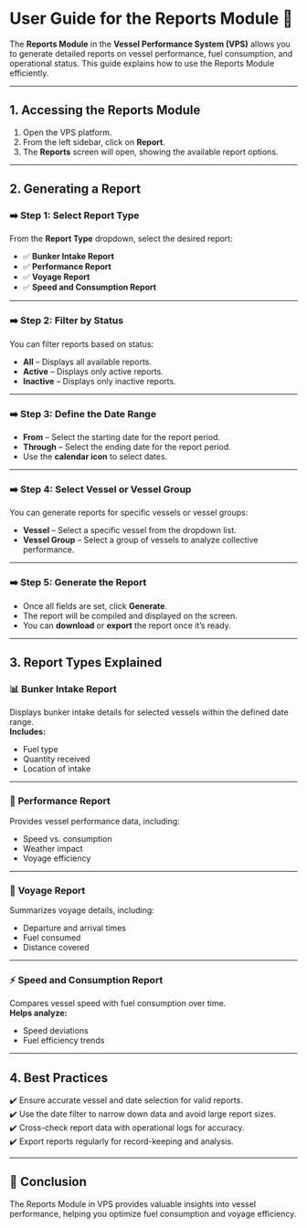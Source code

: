 # **User Guide for the Reports Module** 📘

The **Reports Module** in the **Vessel Performance System (VPS)** allows you to generate detailed reports on vessel performance, fuel consumption, and operational status. This guide explains how to use the Reports Module efficiently.  

---

## **1. Accessing the Reports Module**  
1. Open the VPS platform.  
2. From the left sidebar, click on **Report**.  
3. The **Reports** screen will open, showing the available report options.  

---

## **2. Generating a Report**  

### ➡️ **Step 1: Select Report Type**  
From the **Report Type** dropdown, select the desired report:  
- ✅ **Bunker Intake Report**  
- ✅ **Performance Report**  
- ✅ **Voyage Report**  
- ✅ **Speed and Consumption Report**  

---

### ➡️ **Step 2: Filter by Status**  
You can filter reports based on status:  
- **All** – Displays all available reports.  
- **Active** – Displays only active reports.  
- **Inactive** – Displays only inactive reports.  

---

### ➡️ **Step 3: Define the Date Range**  
- **From** – Select the starting date for the report period.  
- **Through** – Select the ending date for the report period.  
- Use the **calendar icon** to select dates.  

---

### ➡️ **Step 4: Select Vessel or Vessel Group**  
You can generate reports for specific vessels or vessel groups:  
- **Vessel** – Select a specific vessel from the dropdown list.  
- **Vessel Group** – Select a group of vessels to analyze collective performance.  

---

### ➡️ **Step 5: Generate the Report**  
- Once all fields are set, click **Generate**.  
- The report will be compiled and displayed on the screen.  
- You can **download** or **export** the report once it’s ready.  

---

## **3. Report Types Explained**  

### 📊 **Bunker Intake Report**  
Displays bunker intake details for selected vessels within the defined date range.  
**Includes:**  
- Fuel type  
- Quantity received  
- Location of intake  

---

### 🚢 **Performance Report**  
Provides vessel performance data, including:  
- Speed vs. consumption  
- Weather impact  
- Voyage efficiency  

---

### 📅 **Voyage Report**  
Summarizes voyage details, including:  
- Departure and arrival times  
- Fuel consumed  
- Distance covered  

---

### ⚡ **Speed and Consumption Report**  
Compares vessel speed with fuel consumption over time.  
**Helps analyze:**  
- Speed deviations  
- Fuel efficiency trends  

---

## **4. Best Practices**  
✔️ Ensure accurate vessel and date selection for valid reports.  
✔️ Use the date filter to narrow down data and avoid large report sizes.  
✔️ Cross-check report data with operational logs for accuracy.  
✔️ Export reports regularly for record-keeping and analysis.  

---

## 🎯 **Conclusion**  
The Reports Module in VPS provides valuable insights into vessel performance, helping you optimize fuel consumption and voyage efficiency.  
